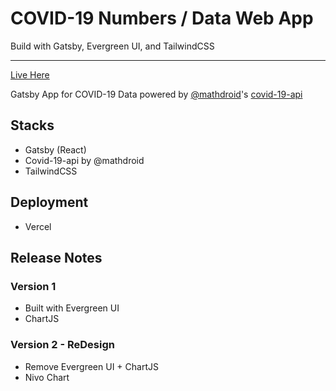 # COVID-19 Numbers / Data Web App
Build with Gatsby, Evergreen UI, and TailwindCSS
___
[Live Here](http://covid19data.now.sh/)

Gatsby App for COVID-19 Data
powered by [@mathdroid](https://github.com/mathdroid/covid-19-api)'s [covid-19-api](https://covid19.mathdro.id/)

## Stacks 
- Gatsby (React)
- Covid-19-api by @mathdroid
- TailwindCSS

## Deployment 
- Vercel

## Release Notes

### Version 1
- Built with Evergreen UI
- ChartJS

### Version 2 - ReDesign
- Remove Evergreen UI + ChartJS
- Nivo Chart